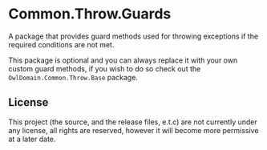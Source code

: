 Common.Throw.Guards
===

A package that provides guard methods used for throwing 
exceptions if the required conditions are not met.

This package is optional and you can always replace it with your own custom guard methods,
if you wish to do so check out the `OwlDomain.Common.Throw.Base` package.



## License

This project (the source, and the release files, e.t.c) are not currently under any license, 
all rights are reserved, however it will become more permissive at a later date.
